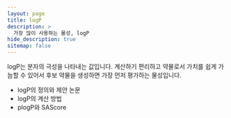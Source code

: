 ```yaml
---
layout: page
title: logP
description: >
  가장 많이 사용하는 물성, logP
hide_description: true
sitemap: false
---
```


logP는 분자의 극성을 나타내는 값입니다. 계산하기 편리하고 약물로서 가치를 쉽게 가늠할 수 있어서 후보 약물을 생성하면 가장 먼저 평가하는 물성입니다.

- logP의 정의와 제안 논문
- logP의 계산 방법
- plogP와 SAScore
